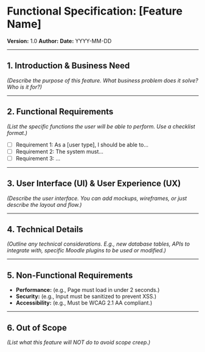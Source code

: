 # Functional Specification: [Feature Name]

**Version:** 1.0
**Author:**
**Date:** YYYY-MM-DD

---

## 1. Introduction & Business Need

*(Describe the purpose of this feature. What business problem does it solve? Who is it for?)*

---

## 2. Functional Requirements

*(List the specific functions the user will be able to perform. Use a checklist format.)*

- [ ] Requirement 1: As a [user type], I should be able to...
- [ ] Requirement 2: The system must...
- [ ] Requirement 3: ...

---

## 3. User Interface (UI) & User Experience (UX)

*(Describe the user interface. You can add mockups, wireframes, or just describe the layout and flow.)*

---

## 4. Technical Details

*(Outline any technical considerations. E.g., new database tables, APIs to integrate with, specific Moodle plugins to be used or modified.)*

---

## 5. Non-Functional Requirements

- **Performance:** (e.g., Page must load in under 2 seconds.)
- **Security:** (e.g., Input must be sanitized to prevent XSS.)
- **Accessibility:** (e.g., Must be WCAG 2.1 AA compliant.)

---

## 6. Out of Scope

*(List what this feature will NOT do to avoid scope creep.)*